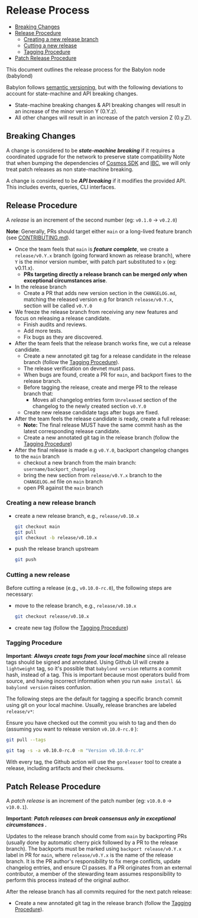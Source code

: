 # Release Process

- [Breaking Changes](#breaking-changes)
- [Release Procedure](#release-procedure)
  - [Creating a new release branch](#creating-a-new-release-branch)
  - [Cutting a new release](#cutting-a-new-release)
  - [Tagging Procedure](#tagging-procedure)
- [Patch Release Procedure](#patch-release-procedure)

This document outlines the release process for the Babylon node (babylond)

Babylon follows [semantic versioning](https://semver.org), but with the
following deviations to account for state-machine and API breaking changes.

- State-machine breaking changes & API breaking changes will result in an
increase of the minor version Y (0.Y.z).
- All other changes will result in an increase of the patch version Z (0.y.Z).

## Breaking Changes

A change is considered to be ***state-machine breaking*** if it requires a
coordinated upgrade for the network to preserve state compatibility Note that
when bumping the dependencies of [Cosmos
SDK](https://github.com/cosmos/cosmos-sdk) and
[IBC](https://github.com/cosmos/ibc-go), we will only treat patch releases as
non state-machine breaking.

A change is considered to be ***API breaking*** if it modifies the provided API.
This includes events, queries, CLI interfaces.

## Release Procedure

A _release_ is an increment of the second number (eg: `v0.1.0` → `v0.2.0`)

**Note**: Generally, PRs should target either `main` or a long-lived feature
branch (see [CONTRIBUTING.md](./CONTRIBUTING.md#pull-requests)).

* Once the team feels that `main` is _**feature complete**_, we create a
  `release/v0.Y.x` branch (going forward known as release branch), where `Y` is
  the minor version number, with patch part substituted to `x` (eg: v0.11.x).
  * **PRs targeting directly a release branch can be merged _only_ when
    exceptional circumstances arise**.
* In the release branch
  * Create a PR that adds new version section in the `CHANGELOG.md`, matching the released version e.g
    for branch `release/v0.Y.x`, section will be called `v0.Y.0`
* We freeze the release branch from receiving any new features and focus on
  releasing a release candidate.
  * Finish audits and reviews.
  * Add more tests.
  * Fix bugs as they are discovered.
* After the team feels that the release branch works fine, we cut a release
  candidate.
  * Create a new annotated git tag for a release candidate in the release branch
    (follow the [Tagging Procedure](#tagging-procedure)).
  * The release verification on devnet must pass.
  * When bugs are found, create a PR for `main`, and backport fixes to the
    release branch.
  * Before tagging the release, create and merge PR to the release branch that:
    * Moves all changelog entries form `Unreleased` section of the changelog to the newly created section `v0.Y.0`
  * Create new release candidate tags after bugs are fixed.
* After the team feels the release candidate is ready, create a full release:
  * **Note:** The final release MUST have the same commit hash as the latest
    corresponding release candidate.
  * Create a new annotated git tag in the release branch (follow the [Tagging
    Procedure](#tagging-procedure))
* After the final release is made e.g `v0.Y.0`, backport changelog changes to the `main` branch
  * checkout a new branch from the main branch: `username/backport_changelog`
  * bring the new section from `release/v0.Y.x` branch to the `CHANGELOG.md` file on `main` branch
  * open PR against the `main` branch

### Creating a new release branch

- create a new release branch, e.g., `release/v0.10.x`
    ```bash
    git checkout main
    git pull
    git checkout -b release/v0.10.x
    ```
- push the release branch upstream
    ```bash
    git push
    ```
### Cutting a new release

Before cutting a release (e.g., `v0.10.0-rc.0`), the
following steps are necessary:

- move to the release branch, e.g., `release/v0.10.x`
    ```bash
    git checkout release/v0.10.x
    ```
- create new tag (follow the [Tagging Procedure](#tagging-procedure))

### Tagging Procedure

**Important**: _**Always create tags from your local machine**_ since all
release tags should be signed and annotated. Using Github UI will create a
`lightweight` tag, so it's possible that `babylond version` returns a commit
hash, instead of a tag. This is important because most operators build from
source, and having incorrect information when you run `make install && babylond
version` raises confusion.

The following steps are the default for tagging a specific branch commit using
git on your local machine. Usually, release branches are labeled `release/v*`:

Ensure you have checked out the commit you wish to tag and then do (assuming
you want to release version `v0.10.0-rc.0` ):
```bash
git pull --tags

git tag -s -a v0.10.0-rc.0 -m "Version v0.10.0-rc.0"
```

With every tag, the Github action will use the `goreleaser` tool to create a
release, including artifacts and their checksums.

## Patch Release Procedure

A _patch release_ is an increment of the patch number (eg: `v10.0.0` → `v10.0.1`).

**Important**: _**Patch releases can break consensus only in exceptional
circumstances .**_

Updates to the release branch should come from `main` by backporting PRs
(usually done by automatic cherry pick followed by a PR to the release branch).
The backports must be marked using `backport release/v0.Y.x` label in PR for
`main`, where `release/v0.Y.x` is the name of the release branch. It is the PR
author's responsibility to fix merge conflicts, update changelog entries, and
ensure CI passes. If a PR originates from an external contributor, a member of
the stewarding team assumes responsibility to perform this process instead of
the original author.

After the release branch has all commits required for the next patch release:
* Create a new annotated git tag in the release
branch (follow the [Tagging Procedure](#tagging-procedure)).
